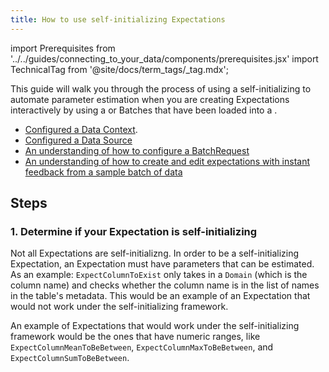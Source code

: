 ```yaml
---
title: How to use self-initializing Expectations
---
```


import Prerequisites from '../../guides/connecting_to_your_data/components/prerequisites.jsx'
import TechnicalTag from '@site/docs/term_tags/_tag.mdx';

This guide will walk you through the process of using a self-initializing <TechnicalTag tag="expectation" text="Expectations" /> to automate parameter estimation when you are creating Expectations interactively by using a <TechnicalTag tag="batch" text="Batch" /> or Batches that have been loaded into a <TechnicalTag tag="validator" text="Validator" />.

<Prerequisites>

- [Configured a Data Context](../../tutorials/getting_started/tutorial_setup.md).
- [Configured a Data Source](../../tutorials/getting_started/tutorial_connect_to_data.md)
- [An understanding of how to configure a BatchRequest](../../guides/connecting_to_your_data/how_to_get_a_batch_of_data_from_a_configured_datasource.md)
- [An understanding of how to create and edit expectations with instant feedback from a sample batch of data](./how_to_create_and_edit_expectations_with_instant_feedback_from_a_sample_batch_of_data.md)

</Prerequisites>

## Steps

### 1. Determine if your Expectation is self-initializing

Not all Expectations are self-initializng.  In order to be a self-initializing Expectation, an Expectation must have parameters that can be estimated.  As an example: `ExpectColumnToExist` only takes in a `Domain` (which is the column name) and checks whether the column name is in the list of names in the table's metadata.  This would be an example of an Expectation that would not work under the self-initializing framework.

An example of Expectations that would work under the self-initializing framework would be the ones that have numeric ranges, like `ExpectColumnMeanToBeBetween`, `ExpectColumnMaxToBeBetween`, and `ExpectColumnSumToBeBetween`.

